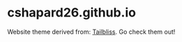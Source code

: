 # cshapard26.github.io
Website theme derived from: [Tailbliss](https://github.com/nusserstudios/tailbliss). Go check them out!
